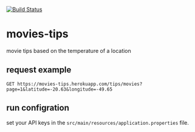 [![Build Status](https://travis-ci.org/matheusfm/movies-tips.svg?branch=master)](https://travis-ci.org/matheusfm/movies-tips)
# movies-tips
movie tips based on the temperature of a location

## request example
`GET https://movies-tips.herokuapp.com/tips/movies?page=1&latitude=-20.63&longitude=-49.65`

## run configration
set your API keys in the `src/main/resources/application.properties` file.
